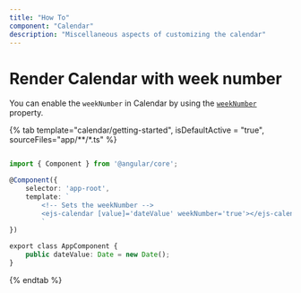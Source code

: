 ```yaml
---
title: "How To"
component: "Calendar"
description: "Miscellaneous aspects of customizing the calendar"
---
```


# Render Calendar with week number

You can enable the `weekNumber` in Calendar by using the
[`weekNumber`](../../api/calendar#weeknumber)
property.

{% tab template="calendar/getting-started", isDefaultActive = "true", sourceFiles="app/**/*.ts" %}

```typescript

import { Component } from '@angular/core';

@Component({
    selector: 'app-root',
    template: `
        <!-- Sets the weekNumber -->
        <ejs-calendar [value]='dateValue' weekNumber='true'></ejs-calendar>
        `
})

export class AppComponent {
    public dateValue: Date = new Date();
}

```

{% endtab %}
